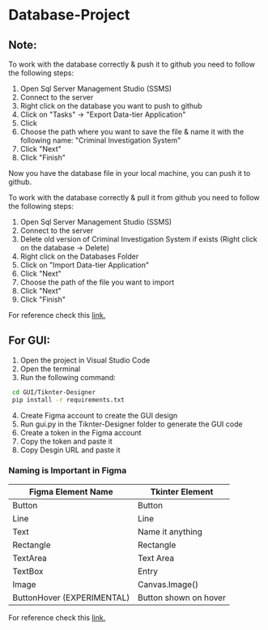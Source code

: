 # Database-Project

## Note:
To work with the database correctly & push it to github you need to follow the following steps:
1. Open Sql Server Management Studio (SSMS)
2. Connect to the server
3. Right click on the database you want to push to github
4. Click on "Tasks" -> "Export Data-tier Application"
5. Click
6. Choose the path where you want to save the file & name it with the following name: "Criminal Investigation System"
7. Click "Next"
8. Click "Finish"

Now you have the database file in your local machine, you can push it to github.

To work with the database correctly & pull it from github you need to follow the following steps:
1. Open Sql Server Management Studio (SSMS)
2. Connect to the server
3. Delete old version of Criminal Investigation System if exists (Right click on the database -> Delete)
4. Right click on the Databases Folder
5. Click on "Import Data-tier Application"
6. Click "Next"
7. Choose the path of the file you want to import
8. Click "Next"
9. Click "Finish"

For reference check this [link.](https://www.youtube.com/watch?v=XLzV_gagkZc)

## For GUI:
1. Open the project in Visual Studio Code
2. Open the terminal
3. Run the following command:
```bash
 cd GUI/Tiknter-Designer
 pip install -r requirements.txt
```
4. Create Figma account to create the GUI design
5. Run gui.py in the Tiknter-Designer folder to generate the GUI code
6. Create a token in the Figma account
7. Copy the token and paste it
8. Copy Desgin URL and paste it

### Naming is Important in Figma

| Figma Element Name | Tkinter Element |
| --- | --- |
| Button | Button |
| Line | Line |
| Text | Name it anything |
| Rectangle | Rectangle |
| TextArea | Text Area |
| TextBox | Entry |
| Image | Canvas.Image() |
| ButtonHover (EXPERIMENTAL) | Button shown on hover |

For reference check this [link.](https://www.youtube.com/watch?v=oLxFqpUbaAE)


